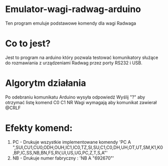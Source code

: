 # Emulator-wagi-radwag-arduino
Ten program emuluje podstawowe komendy dla wagi Radwaga

# Co to jest?
Jest to program na arduino który pozwala testować komunikatory służące do rozmawiania z urządzeniami Radwag przez porty RS232 i USB.

# Algorytm działania
Po odebraniu komunikatu Arduino wysyła odpowiedź
Wyślij "?" aby otrzymać listę komend
C0 
C1
NR
Wagi wymagają aby komunikat zawierał @CRLF

# Efekty komend:
1. PC - Drukuje wszystkie implementowane komendy 'PC A ",SUI,CU1,CU0,ODH,OUH,IC1,IC0,TZ,SI,SU,C1,C0,DH,UH,OT,UT,SM,K1,K0,BP,IC,SS,NB,BN,FS,RV,UI,US,UG,PC,Z,T,S,A"'
2. NB - Drukuje numer fabryczny : 'NB A "692670"'
